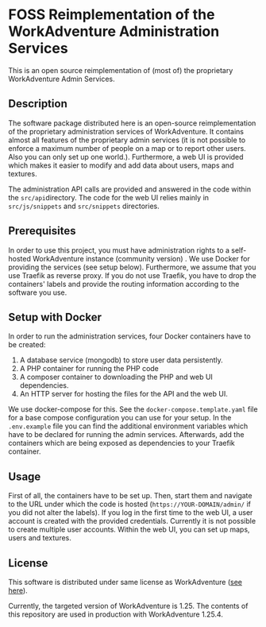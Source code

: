 FOSS Reimplementation of the WorkAdventure Administration Services
========================================================

This is an open source reimplementation of (most of) the proprietary WorkAdventure Admin Services.

Description
----------------

The software package distributed here is an open-source reimplementation of the proprietary administration services of WorkAdventure. It contains almost all features of the proprietary admin services (it is not possible to enforce a maximum number of people on a map or to report other users. Also you can only set up one world.). 
Furthermore, a web UI is provided which makes it easier to  modify and add data about users, maps and textures.

The administration API calls are provided and answered in the code within the `src/api`directory. The code for the web UI relies  mainly in `src/js/snippets` and `src/snippets` directories. 

Prerequisites
-------------
In order to use this project, you must have administration rights to a self-hosted WorkAdventure instance (community version) . We use Docker for providing the services (see setup below). Furthermore, we assume that you use Traefik as reverse proxy. If you do not use Traefik, you have to drop the containers' labels and provide the routing information according to the software you use.


Setup with Docker
-------------------------

In order to run the administration services, four Docker containers have to be created:
1. A database service (mongodb) to store user data persistently.
2. A PHP container for running the PHP code
3. A  composer container to downloading the PHP and web UI dependencies.
4. An HTTP server for hosting the files for the API and the web UI.

We use docker-compose for this.  See the `docker-compose.template.yaml` file  for a base compose configuration you can use for your setup. In the `.env.example` file you can find the additional environment variables which have to be declared for running the admin services. Afterwards, add the containers which are being exposed as dependencies to your Traefik container.

Usage
-----------------------

First of all, the containers have to be set up. Then, start them and navigate to the URL under which the code is hosted (`https://YOUR-DOMAIN/admin/` if you did not alter the labels). If you log in the first time to the  web UI, a user account is created with the provided credentials. Currently it is not possible to create multiple user accounts.
Within the web UI, you can set up maps, users and textures.

License
-----------
This software is distributed under same license as WorkAdventure ([see here](https://workadventu.re/faq/license "see here")).

Currently, the targeted version of WorkAdventure is 1.25. The contents of this repository are used in production with WorkAdventure 1.25.4.